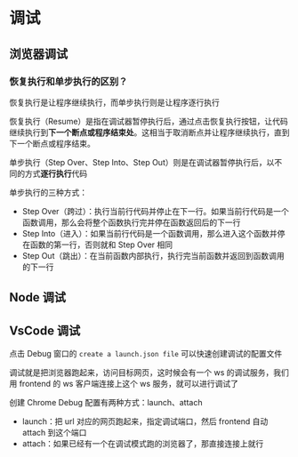 # 调试

## 浏览器调试

### 恢复执行和单步执行的区别？

恢复执行是让程序继续执行，而单步执行则是让程序逐行执行

恢复执行（Resume）是指在调试器暂停执行后，通过点击恢复执行按钮，让代码继续执行到**下一个断点或程序结束处**。这相当于取消断点并让程序继续执行，直到下一个断点或程序结束。

单步执行（Step Over、Step Into、Step Out）则是在调试器暂停执行后，以不同的方式**逐行执行**代码

单步执行的三种方式：

- Step Over（跨过）：执行当前行代码并停止在下一行。如果当前行代码是一个函数调用，那么会将整个函数执行完并停在函数返回后的下一行
- Step Into（进入）：如果当前行代码是一个函数调用，那么进入这个函数并停在函数的第一行，否则就和 Step Over 相同
- Step Out（跳出）：在当前函数内部执行，执行完当前函数并返回到函数调用的下一行

## Node 调试

## VsCode 调试

点击 Debug 窗口的 `create a launch.json file` 可以快速创建调试的配置文件

调试就是把浏览器跑起来，访问目标网页，这时候会有一个 ws 的调试服务，我们用 frontend 的 ws 客户端连接上这个 ws 服务，就可以进行调试了

创建 Chrome Debug 配置有两种方式：launch、attach

- launch：把 url 对应的网页跑起来，指定调试端口，然后 frontend 自动 attach 到这个端口
- attach：如果已经有一个在调试模式跑的浏览器了，那直接连接上就行

